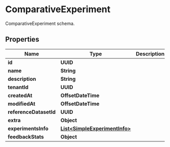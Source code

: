 

# ComparativeExperiment

ComparativeExperiment schema.

## Properties

| Name | Type | Description | Notes |
|------------ | ------------- | ------------- | -------------|
|**id** | **UUID** |  |  |
|**name** | **String** |  |  [optional] |
|**description** | **String** |  |  [optional] |
|**tenantId** | **UUID** |  |  |
|**createdAt** | **OffsetDateTime** |  |  |
|**modifiedAt** | **OffsetDateTime** |  |  |
|**referenceDatasetId** | **UUID** |  |  |
|**extra** | **Object** |  |  [optional] |
|**experimentsInfo** | [**List&lt;SimpleExperimentInfo&gt;**](SimpleExperimentInfo.md) |  |  |
|**feedbackStats** | **Object** |  |  [optional] |



